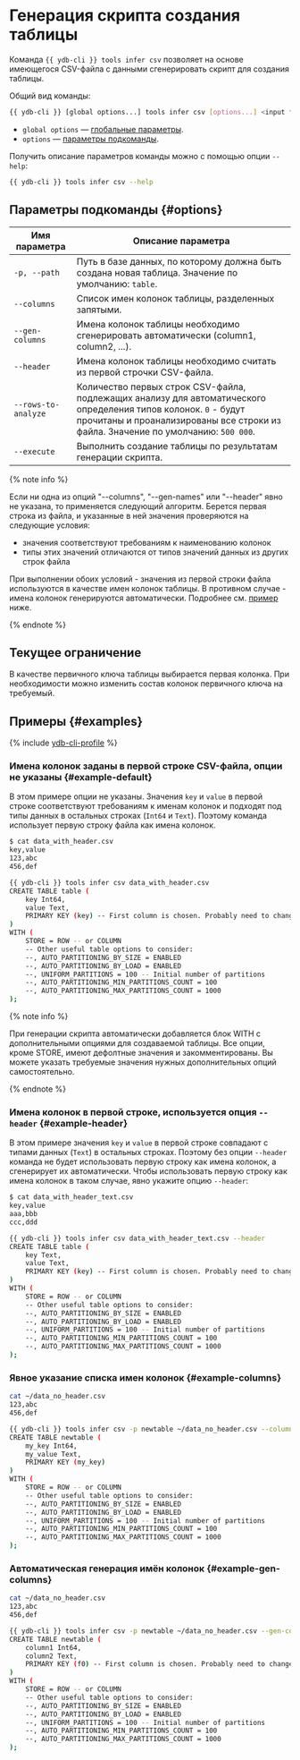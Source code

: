 # Генерация скрипта создания таблицы

Команда `{{ ydb-cli }} tools infer csv` позволяет на основе имеющегося CSV-файла с данными сгенерировать скрипт для создания таблицы.

Общий вид команды:

```bash
{{ ydb-cli }} [global options...] tools infer csv [options...] <input files...>
```

* `global options` — [глобальные параметры](commands/global-options.md).
* `options` — [параметры подкоманды](#options).

Получить описание параметров команды можно с помощью опции `--help`:

```bash
{{ ydb-cli }} tools infer csv --help
```

## Параметры подкоманды {#options}

Имя параметра | Описание параметра
---|---
`-p, --path` | Путь в базе данных, по которому должна быть создана новая таблица. Значение по умолчанию: `table`.
`--columns` | Список имен колонок таблицы, разделенных запятыми.
`--gen-columns` | Имена колонок таблицы необходимо сгенерировать автоматически (column1, column2, ...).
`--header` | Имена колонок таблицы необходимо считать из первой строчки CSV-файла.
`--rows-to-analyze` | Количество первых строк CSV-файла, подлежащих анализу для автоматического определения типов колонок. `0` - будут прочитаны и проанализированы все строки из файла. Значение по умолчанию: `500 000`.
`--execute` | Выполнить создание таблицы по результатам генерации скрипта.

{% note info %}

Если ни одна из опций "--columns", "--gen-names" или "--header" явно не указана, то применяется следующий алгоритм. Берется первая строка из файла, и указанные в ней значения проверяются на следующие условия:

* значения соответствуют требованиям к наименованию колонок
* типы этих значений отличаются от типов значений данных из других строк файла

При выполнении обоих условий - значения из первой строки файла используются в качестве имен колонок таблицы. В противном случае - имена колонок генерируются автоматически. Подробнее см. [пример](#example-default) ниже.

{% endnote %}

## Текущее ограничение

В качестве первичного ключа таблицы выбирается первая колонка. При необходимости можно изменить состав колонок первичного ключа на требуемый.

## Примеры {#examples}

{% include [ydb-cli-profile](../../_includes/ydb-cli-profile.md) %}

### Имена колонок заданы в первой строке CSV-файла, опции не указаны {#example-default}

В этом примере опции не указаны.
Значения `key` и `value` в первой строке соответствуют требованиям к именам колонок и подходят под типы данных в остальных строках (`Int64` и `Text`). Поэтому команда использует первую строку файла как имена колонок.

```bash
$ cat data_with_header.csv
key,value
123,abc
456,def

{{ ydb-cli }} tools infer csv data_with_header.csv
CREATE TABLE table (
    key Int64,
    value Text,
    PRIMARY KEY (key) -- First column is chosen. Probably need to change this.
)
WITH (
    STORE = ROW -- or COLUMN
    -- Other useful table options to consider:
    --, AUTO_PARTITIONING_BY_SIZE = ENABLED
    --, AUTO_PARTITIONING_BY_LOAD = ENABLED
    --, UNIFORM_PARTITIONS = 100 -- Initial number of partitions
    --, AUTO_PARTITIONING_MIN_PARTITIONS_COUNT = 100
    --, AUTO_PARTITIONING_MAX_PARTITIONS_COUNT = 1000
);
```

{% note info %}

При генерации скрипта автоматически добавляется блок WITH с дополнительными опциями для создаваемой таблицы. Все опции, кроме STORE, имеют дефолтные значения и закомментированы.
Вы можете указать требуемые значения нужных дополнительных опций самостоятельно.

{% endnote %}

### Имена колонок в первой строке, используется опция `--header` {#example-header}

В этом примере значения `key` и `value` в первой строке совпадают с типами данных (`Text`) в остальных строках. Поэтому без опции `--header` команда не будет использовать первую строку как имена колонок, а сгенерирует их автоматически. Чтобы использовать первую строку как имена колонок в таком случае, явно укажите опцию `--header`:

```bash
$ cat data_with_header_text.csv
key,value
aaa,bbb
ccc,ddd

{{ ydb-cli }} tools infer csv data_with_header_text.csv --header
CREATE TABLE table (
    key Text,
    value Text,
    PRIMARY KEY (key) -- First column is chosen. Probably need to change this.
)
WITH (
    STORE = ROW -- or COLUMN
    -- Other useful table options to consider:
    --, AUTO_PARTITIONING_BY_SIZE = ENABLED
    --, AUTO_PARTITIONING_BY_LOAD = ENABLED
    --, UNIFORM_PARTITIONS = 100 -- Initial number of partitions
    --, AUTO_PARTITIONING_MIN_PARTITIONS_COUNT = 100
    --, AUTO_PARTITIONING_MAX_PARTITIONS_COUNT = 1000
);
```

### Явное указание списка имен колонок {#example-columns}

```bash
cat ~/data_no_header.csv
123,abc
456,def

{{ ydb-cli }} tools infer csv -p newtable ~/data_no_header.csv --columns my_key,my_value
CREATE TABLE newtable (
    my_key Int64,
    my_value Text,
    PRIMARY KEY (my_key)
)
WITH (
    STORE = ROW -- or COLUMN
    -- Other useful table options to consider:
    --, AUTO_PARTITIONING_BY_SIZE = ENABLED
    --, AUTO_PARTITIONING_BY_LOAD = ENABLED
    --, UNIFORM_PARTITIONS = 100 -- Initial number of partitions
    --, AUTO_PARTITIONING_MIN_PARTITIONS_COUNT = 100
    --, AUTO_PARTITIONING_MAX_PARTITIONS_COUNT = 1000
);
```

### Автоматическая генерация имён колонок {#example-gen-columns}

```bash
cat ~/data_no_header.csv
123,abc
456,def

{{ ydb-cli }} tools infer csv -p newtable ~/data_no_header.csv --gen-columns
CREATE TABLE newtable (
    column1 Int64,
    column2 Text,
    PRIMARY KEY (f0) -- First column is chosen. Probably need to change this.
)
WITH (
    STORE = ROW -- or COLUMN
    -- Other useful table options to consider:
    --, AUTO_PARTITIONING_BY_SIZE = ENABLED
    --, AUTO_PARTITIONING_BY_LOAD = ENABLED
    --, UNIFORM_PARTITIONS = 100 -- Initial number of partitions
    --, AUTO_PARTITIONING_MIN_PARTITIONS_COUNT = 100
    --, AUTO_PARTITIONING_MAX_PARTITIONS_COUNT = 1000
);
```

